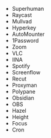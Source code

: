 - Superhuman
- Raycast
- Mullvad
- Hyperkey
- AutoMounter
- 1Password
- Zoom
- VLC
- IINA
- Spotify
- Screenflow
- Recut
- Proxyman
- Polypane
- Obsidian
- OBS
- Hazel
- Height
- Focus
- Cron

